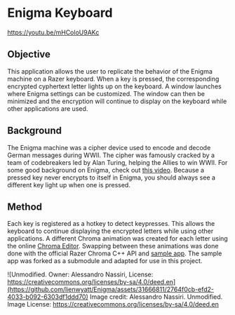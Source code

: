# Enigma Keyboard

https://youtu.be/mHColoU9AKc

## Objective
This application allows the user to replicate the behavior of the Enigma machine on a Razer keyboard. When a key is pressed, the corresponding encrypted cyphertext letter lights up on the keyboard. A window launches where Enigma settings can be customized. The window can then be minimized and the encryption will continue to display on the keyboard while other applications are used. 

## Background
The Enigma machine was a cipher device used to encode and decode German messages during WWII. The cipher was famously cracked by a team of codebreakers led by Alan Turing, helping the Allies to win WWII. For some good background on Enigma, check out [this video](https://www.youtube.com/watch?v=G2_Q9FoD-oQ). Because a pressed key never encrypts to itself in Enigma, you should always see a different key light up when one is pressed. 

## Method
Each key is registered as a hotkey to detect keypresses. This allows the keyboard to continue displaying the encrypted letters while using other applications. A different Chroma animation was created for each letter using the online [Chroma Editor](https://chroma.razer.com/ChromaEditor/). Swapping between these animations was done done with the official Razer Chroma C++ API and [sample app](https://github.com/razerofficial/CSDK_SampleApp). The sample app was forked as a submodule and adapted for use in this project. 

![Unmodified. Owner: Alessandro Nassiri, License: https://creativecommons.org/licenses/by-sa/4.0/deed.en](https://github.com/lienwyatt/Enigma/assets/31666811/2764f0cb-efd2-4033-b092-6303df1ddd70)
Image credit: Alessandro Nassiri. Unmodified. Image License: https://creativecommons.org/licenses/by-sa/4.0/deed.en


